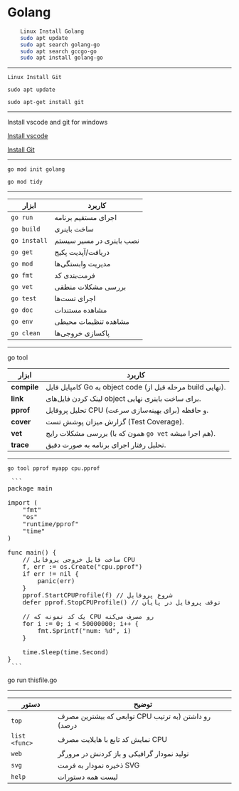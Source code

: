 # Golang
```bash
	Linux Install Golang 
	sudo apt update 
	sudo apt search golang-go 
	sudo apt search gccgo-go 
	sudo apt install golang-go
```

------------------------------------------
`Linux Install Git`

`sudo apt update`

`sudo apt-get install git`

------------------------------------------
Install vscode and git for windows

[Install vscode](https://code.visualstudio.com/download)

[Install Git](https://gitforwindows.org)

------------------------------------------
`go mod init golang`

`go mod tidy`

------------------------------------------

| ابزار        | کاربرد                   |
| ------------ | ------------------------ |
| `go run`     | اجرای مستقیم برنامه      |
| `go build`   | ساخت باینری              |
| `go install` | نصب باینری در مسیر سیستم |
| `go get`     | دریافت/آپدیت پکیج        |
| `go mod`     | مدیریت وابستگی‌ها        |
| `go fmt`     | فرمت‌بندی کد             |
| `go vet`     | بررسی مشکلات منطقی       |
| `go test`    | اجرای تست‌ها             |
| `go doc`     | مشاهده مستندات           |
| `go env`     | مشاهده تنظیمات محیطی     |
| `go clean`   | پاکسازی خروجی‌ها         |

------------------------------------------

go tool

| ابزار       | کاربرد                                                     |
| ----------- | ---------------------------------------------------------- |
| **compile** | کامپایل فایل Go به object code (مرحله قبل از build نهایی). |
| **link**    | لینک کردن فایل‌های object برای ساخت باینری نهایی.          |
| **pprof**   | تحلیل پروفایل CPU و حافظه (برای بهینه‌سازی سرعت).          |
| **cover**   | گزارش میزان پوشش تست (Test Coverage).                      |
| **vet**     | بررسی مشکلات رایج (همون که با `go vet` هم اجرا میشه).      |
| **trace**   | تحلیل رفتار اجرای برنامه به صورت دقیق.                     |
 
------------------------------------------
`go tool pprof myapp cpu.pprof`
<pre> ```
package main

import (
	"fmt"
	"os"
	"runtime/pprof"
	"time"
)

func main() {
	// ساخت فایل خروجی پروفایل CPU
	f, err := os.Create("cpu.pprof")
	if err != nil {
		panic(err)
	}
	pprof.StartCPUProfile(f) // شروع پروفایل
	defer pprof.StopCPUProfile() // توقف پروفایل در پایان

	// یک کد نمونه که CPU رو مصرف می‌کنه
	for i := 0; i < 50000000; i++ {
		fmt.Sprintf("num: %d", i)
	}

	time.Sleep(time.Second)
}
 ``` </pre>

go run thisfile.go

------------------------------------------


 | دستور         | توضیح                                               |
| ------------- | --------------------------------------------------- |
| `top`         | توابعی که بیشترین مصرف CPU رو داشتن (به ترتیب درصد) |
| `list <func>` | نمایش کد تابع با هایلایت مصرف CPU                   |
| `web`         | تولید نمودار گرافیکی و باز کردنش در مرورگر          |
| `svg`         | ذخیره نمودار به فرمت SVG                            |
| `help`        | لیست همه دستورات                                    |

